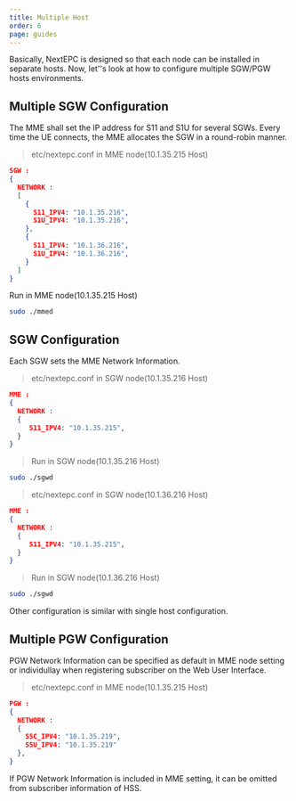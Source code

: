 ```yaml
---
title: Multiple Host
order: 6
page: guides
---
```


Basically, NextEPC is designed so that each node can be installed in separate hosts. Now, let''s look at how to configure multiple SGW/PGW hosts environments.

## Multiple SGW Configuration

The MME shall set the IP address for S11 and S1U for several SGWs. Every time the UE connects, the MME allocates the SGW in a round-robin manner.

> etc/nextepc.conf in MME node(10.1.35.215 Host)

```json
SGW :
{
  NETWORK :
  [
    {
      S11_IPV4: "10.1.35.216",
      S1U_IPV4: "10.1.35.216",
    },
    {
      S11_IPV4: "10.1.36.216",
      S1U_IPV4: "10.1.36.216",
    }
  ]
}
```

Run in MME node(10.1.35.215 Host)

```bash
sudo ./mmed
```

## SGW Configuration

Each SGW sets the MME Network Information.

> etc/nextepc.conf in SGW node(10.1.35.216 Host)

```json
MME :
{
  NETWORK :
  {
     S11_IPV4: "10.1.35.215",
  }
}
```

> Run in SGW node(10.1.35.216 Host)

```bash
sudo ./sgwd
```

> etc/nextepc.conf in SGW node(10.1.36.216 Host)

```json
MME :
{
  NETWORK :
  {
     S11_IPV4: "10.1.35.215",
  }
}
```

> Run in SGW node(10.1.36.216 Host)

```bash
sudo ./sgwd
```

Other configuration is similar with single host configuration.

## Multiple PGW Configuration

PGW Network Information can be specified as default in MME node setting or individullay when registering subscriber on the Web User Interface.

> etc/nextepc.conf in MME node(10.1.35.215 Host)

```json
PGW :
{
  NETWORK :
  {
    S5C_IPV4: "10.1.35.219",
    S5U_IPV4: "10.1.35.219"
  },
}
```

If PGW Network Information is included in MME setting, it can be omitted from subscriber information of HSS.
